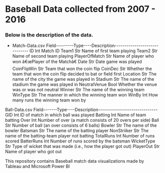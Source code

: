 # Baseball Data collected from 2007 - 2016 
### Below is the description of the data. 
* Match-Data.csv
Field---------Type----Description------------------------------
ID            Int     Match ID
Team1         Str     Name of first team playing
Team2         Str     Name of second team playing
PlayerOfMatch Str     Name of player who won â€œPlayer of the Matchâ€
Date          Str     Date game was played
CoinFlipWin   Str     Team that won the coin flip
CoinDec       Str     Whether the team that won the coin flip decided to bat or field first
Location      Str     The name of the city the game was played in
Stadium       Str     The name of the stadium the game was played in
NeutralVenue  Bool    Whether the venue was or was not neutral
Winner        Str     The name of the winning team
WinType       Str     The manner in which the winning team won
WinBy         Int     How many runs the winning team won by 

Ball-Data.csv 
Field-------Type----Description------------------------------
GID         Int     ID of match in which ball was played
Batting     Int     Name of team batting
Over        Int     Number of over (a match consists of 20 overs per side)
Ball        Str     Number of ball (an over consists of 6 balls)
Bowler      Str     The name of the bowler
Batsman     Str     The name of the batting player
NonStriiker Str     The name of the batting-team player not batting
TotalRuns   Int     Number of runs scored
BatterRuns  Int     Number of runs scored by the batsman
WicketType  Str     Type of wicket that was made (i.e., how the player got out)
PlayerOut   Str     Name of player who got out

This repository contains Baseball match data visualizations made by Tableau and Microsoft Power BI
